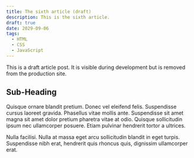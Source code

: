 ```yaml
---
title: The sixth article (draft)
description: This is the sixth article.
draft: true
date: 2029-09-06
tags:
  - HTML
  - CSS
  - JavaScript
---
```


This is a draft article post. It is visible during development but is removed from the production site.

## Sub-Heading

Quisque ornare blandit pretium. Donec vel eleifend felis. Suspendisse cursus laoreet gravida. Phasellus vitae mollis ante. Suspendisse sit amet magna sit amet dolor pretium pharetra vitae at odio. Quisque sollicitudin ipsum nec ullamcorper posuere. Etiam pulvinar hendrerit tortor a ultrices.

Nulla facilisi. Nulla at massa eget arcu sollicitudin blandit in eget turpis. Suspendisse nibh erat, hendrerit quis rhoncus quis, dignissim ullamcorper erat.
